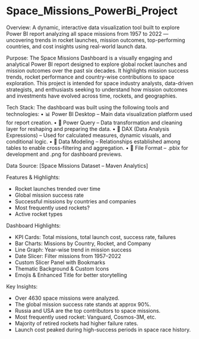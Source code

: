 # Space_Missions_PowerBi_Project
Overview:
A dynamic, interactive data visualization tool built to explore Power BI report analyzing all space missions from 1957 to 2022 — uncovering trends in rocket launches, mission outcomes, top-performing countries, and cost insights using real-world launch data.

Purpose:
The Space Missions Dashboard is a visually engaging and analytical Power BI report designed to explore global rocket launches and mission outcomes over the past six decades. It highlights mission success trends, rocket performance and country-wise contributions to space exploration. This project is intended for space industry analysts, data-driven strategists, and enthusiasts seeking to understand how mission outcomes and investments have evolved across time, rockets, and geographies.

Tech Stack:
The dashboard was built using the following tools and technologies:
• 📊 Power BI Desktop – Main data visualization platform used for report creation.
• 📂 Power Query – Data transformation and cleaning layer for reshaping and preparing the data.
• 🧠 DAX (Data Analysis Expressions) – Used for calculated measures, dynamic visuals, and conditional logic.
• 📝 Data Modeling – Relationships established among tables to enable cross-filtering and aggregation.
• 📁 File Format – .pbix for development and .png for dashboard previews.

Data Source: [Space Missions Dataset – Maven Analytics]

Features & Highlights:
- Rocket launches trended over time
- Global mission success rate
- Successful missions by countries and companies
- Most frequently used rockets?
- Active rocket types

Dashboard Highlights:
- KPI Cards: Total missions, total launch cost, success rate, failures
- Bar Charts: Missions by Country, Rocket, and Company
- Line Graph: Year-wise trend in mission success
- Date Slicer: Filter missions from 1957–2022
- Custom Slicer Panel with Bookmarks
- Thematic Background & Custom Icons
- Emojis & Enhanced Title for better storytelling
 
Key Insights:
- Over 4630 space missions were analyzed.
- The global mission success rate stands at approx 90%.
- Russia and USA are the top contributors to space missions.
- Most frequently used rocket: Vanguard, Cosmos-3M, etc.
- Majority of retired rockets had higher failure rates.
- Launch cost peaked during high-success periods in space race history.

